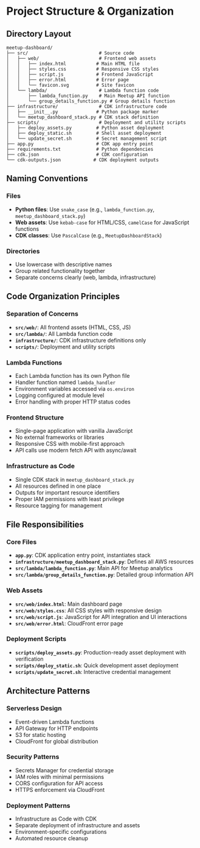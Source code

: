 # Project Structure & Organization

## Directory Layout

```
meetup-dashboard/
├── src/                          # Source code
│   ├── web/                      # Frontend web assets
│   │   ├── index.html           # Main HTML file
│   │   ├── styles.css           # Responsive CSS styles
│   │   ├── script.js            # Frontend JavaScript
│   │   ├── error.html           # Error page
│   │   └── favicon.svg          # Site favicon
│   └── lambda/                   # Lambda function code
│       ├── lambda_function.py    # Main Meetup API function
│       └── group_details_function.py # Group details function
├── infrastructure/               # CDK infrastructure code
│   ├── __init__.py              # Python package marker
│   └── meetup_dashboard_stack.py # CDK stack definition
├── scripts/                      # Deployment and utility scripts
│   ├── deploy_assets.py         # Python asset deployment
│   ├── deploy_static.sh         # Shell asset deployment
│   └── update_secret.sh         # Secret management script
├── app.py                       # CDK app entry point
├── requirements.txt             # Python dependencies
├── cdk.json                     # CDK configuration
└── cdk-outputs.json            # CDK deployment outputs
```

## Naming Conventions

### Files
- **Python files**: Use `snake_case` (e.g., `lambda_function.py`, `meetup_dashboard_stack.py`)
- **Web assets**: Use `kebab-case` for HTML/CSS, `camelCase` for JavaScript functions
- **CDK classes**: Use `PascalCase` (e.g., `MeetupDashboardStack`)

### Directories
- Use lowercase with descriptive names
- Group related functionality together
- Separate concerns clearly (web, lambda, infrastructure)

## Code Organization Principles

### Separation of Concerns
- **`src/web/`**: All frontend assets (HTML, CSS, JS)
- **`src/lambda/`**: All Lambda function code
- **`infrastructure/`**: CDK infrastructure definitions only
- **`scripts/`**: Deployment and utility scripts

### Lambda Functions
- Each Lambda function has its own Python file
- Handler function named `lambda_handler`
- Environment variables accessed via `os.environ`
- Logging configured at module level
- Error handling with proper HTTP status codes

### Frontend Structure
- Single-page application with vanilla JavaScript
- No external frameworks or libraries
- Responsive CSS with mobile-first approach
- API calls use modern fetch API with async/await

### Infrastructure as Code
- Single CDK stack in `meetup_dashboard_stack.py`
- All resources defined in one place
- Outputs for important resource identifiers
- Proper IAM permissions with least privilege
- Resource tagging for management

## File Responsibilities

### Core Files
- **`app.py`**: CDK application entry point, instantiates stack
- **`infrastructure/meetup_dashboard_stack.py`**: Defines all AWS resources
- **`src/lambda/lambda_function.py`**: Main API for Meetup analytics
- **`src/lambda/group_details_function.py`**: Detailed group information API

### Web Assets
- **`src/web/index.html`**: Main dashboard page
- **`src/web/styles.css`**: All CSS styles with responsive design
- **`src/web/script.js`**: JavaScript for API integration and UI interactions
- **`src/web/error.html`**: CloudFront error page

### Deployment Scripts
- **`scripts/deploy_assets.py`**: Production-ready asset deployment with verification
- **`scripts/deploy_static.sh`**: Quick development asset deployment
- **`scripts/update_secret.sh`**: Interactive credential management

## Architecture Patterns

### Serverless Design
- Event-driven Lambda functions
- API Gateway for HTTP endpoints
- S3 for static hosting
- CloudFront for global distribution

### Security Patterns
- Secrets Manager for credential storage
- IAM roles with minimal permissions
- CORS configuration for API access
- HTTPS enforcement via CloudFront

### Deployment Patterns
- Infrastructure as Code with CDK
- Separate deployment of infrastructure and assets
- Environment-specific configurations
- Automated resource cleanup